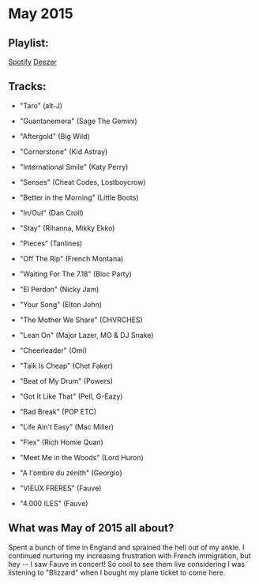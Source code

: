 # May 2015

## Playlist:

[Spotify](https://open.spotify.com/user/1237892664/playlist/56aFwXhdw5AeyMXHcoHpAg)
[Deezer](http://www.deezer.com/playlist/1352918285)

## Tracks:

- "Taro" (alt-J)

- "Guantanemera" (Sage The Gemini)

- "Aftergold" (Big Wild)

- "Cornerstone" (Kid Astray)

- "International Smile" (Katy Perry)

- "Senses" (Cheat Codes, Lostboycrow)

- "Better in the Morning" (Little Boots)

- "In/Out" (Dan Croll)

- "Stay" (Rihanna, Mikky Ekko)

- "Pieces" (Tanlines)

- "Off The Rip" (French Montana)

- "Waiting For The 7.18" (Bloc Party)

- "El Perdon" (Nicky Jam)

- "Your Song" (Elton John)

- "The Mother We Share" (CHVRCHES)

- "Lean On" (Major Lazer, MO & DJ Snake)

- "Cheerleader" (Omi)

- "Talk Is Cheap" (Chet Faker)

- "Beat of My Drum" (Powers)

- "Got It Like That" (Pell, G-Eazy)

- "Bad Break" (POP ETC)

- "Life Ain't Easy" (Mac Miller)

- "Flex" (Rich Homie Quan)

- "Meet Me in the Woods" (Lord Huron)

- "A l'ombre du zénith" (Georgio)

- "VIEUX FRERES" (Fauve)

- "4.000 ILES" (Fauve)

## What was May of 2015 all about?

Spent a bunch of time in England and sprained the hell out of my ankle. I continued nurturing my increasing frustration with French immigration, but hey -- I saw Fauve in concert! So cool to see them live considering I was listening to "Blizzard" when I bought my plane ticket to come here.
